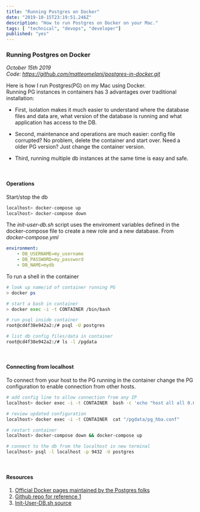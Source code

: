 ```yaml
---
title: "Running Postgres on Docker"
date: "2019-10-15T23:19:51.246Z"
description: "How to run Postgres on Docker on your Mac."
tags: [ "technical", "devops", "developer"]
published: "yes"
---
```



### Running Postgres on Docker

*October 15th 2019*  
*Code: <https://github.com/matteomelani/postgres-in-docker.git>*  

Here is how I run Postgres(PG) on my Mac using Docker.  
Running PG instances in containers has 3 advantages over traditional installation:

* First, isolation makes it much easier to understand where the database files and data are, what version of the database is running and what application has access to the DB.

* Second, maintenance and operations are much easier: config file corrupted? No problem, delete the container and start over. Need a older PG version? Just change the container version.

* Third, running multiple db instances at the same time is easy and safe.

<br>

#### Operations

Start/stop the db

```bash
localhost> docker-compose up
localhost> docker-compose down
```

The *init-user-db.sh* script uses the enviroment variables defined in the docker-compose file to create a new role and a new database. From *docker-compose.yml*

```yml
environment:
    - DB_USERNAME=my_username
    - DB_PASSWORD=my_password
    - DB_NAME=mydb
```

To run a shell in the container

```bash
# look up name/id of container running PG
> docker ps

# start a bash in container
> docker exec -i -t CONTAINER /bin/bash

# run psql inside container
root@cd4f38e942a2:/# psql -U postgres

# list db config files/data in container
root@cd4f38e942a2:/# ls -l /pgdata  
```
<br>

#### Connecting from localhost

To connect from your host to the PG running in the container change the PG configuration to enable connection from other hosts.

```bash
# add config line to allow connection from any IP
localhost> docker exec -i -t CONTAINER  bash -c 'echo "host all all 0.0.0.0/0 md5" >> /pgdata/pg_hba.conf '

# review updated configuration
localhost> docker exec -i -t CONTAINER  cat "/pgdata/pg_hba.conf"

# restart container
localhost> docker-compose down && docker-compose up

# connect to the db from the localhost in new terminal
localhost> psql -l localhost -p 9432 -U postgres
```
<br>

#### Resources

1) [Official Docker pages maintained by the Postgres folks](<https://hub.docker.com/_/postgres>)
2) [Github repo for reference 1](<https://github.com/docker-library/postgres>)
3) [Init-User-DB.sh source](<https://medium.com/@beld_pro/quick-tip-creating-a-postgresql-container-with-default-user-and-password-8bb2adb82342>)